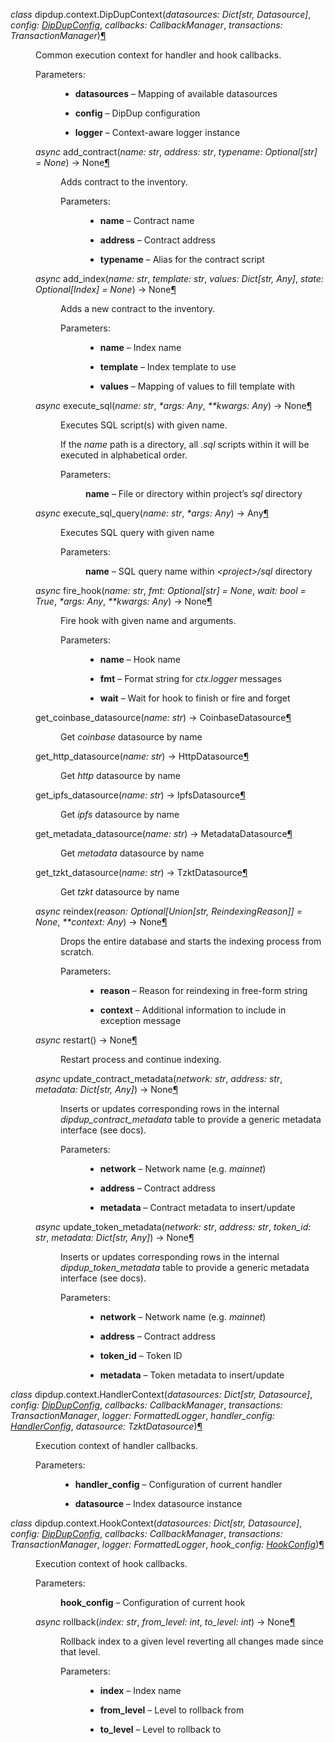 
  <span class="target" id="module-dipdup.context"></span><dl class="py class">
<dt class="sig sig-object py" id="dipdup.context.DipDupContext">
<em class="property"><span class="pre">class</span><span class="w"> </span></em><span class="sig-prename descclassname"><span class="pre">dipdup.context.</span></span><span class="sig-name descname"><span class="pre">DipDupContext</span></span><span class="sig-paren">(</span><em class="sig-param"><span class="n"><span class="pre">datasources</span></span><span class="p"><span class="pre">:</span></span><span class="w"> </span><span class="n"><span class="pre">Dict</span><span class="p"><span class="pre">[</span></span><span class="pre">str</span><span class="p"><span class="pre">,</span></span><span class="w"> </span><span class="pre">Datasource</span><span class="p"><span class="pre">]</span></span></span></em>, <em class="sig-param"><span class="n"><span class="pre">config</span></span><span class="p"><span class="pre">:</span></span><span class="w"> </span><span class="n"><a class="reference internal" href="config-reference.html#dipdup.config.DipDupConfig" title="dipdup.config.DipDupConfig"><span class="pre">DipDupConfig</span></a></span></em>, <em class="sig-param"><span class="n"><span class="pre">callbacks</span></span><span class="p"><span class="pre">:</span></span><span class="w"> </span><span class="n"><span class="pre">CallbackManager</span></span></em>, <em class="sig-param"><span class="n"><span class="pre">transactions</span></span><span class="p"><span class="pre">:</span></span><span class="w"> </span><span class="n"><span class="pre">TransactionManager</span></span></em><span class="sig-paren">)</span><a class="headerlink" href="#dipdup.context.DipDupContext" title="Permalink to this definition">¶</a></dt>
<dd><p>Common execution context for handler and hook callbacks.</p>
<dl class="field-list simple">
<dt class="field-odd">Parameters<span class="colon">:</span></dt>
<dd class="field-odd"><ul class="simple">
<li><p><strong>datasources</strong> – Mapping of available datasources</p></li>
<li><p><strong>config</strong> – DipDup configuration</p></li>
<li><p><strong>logger</strong> – Context-aware logger instance</p></li>
</ul>
</dd>
</dl>
<dl class="py method">
<dt class="sig sig-object py" id="dipdup.context.DipDupContext.add_contract">
<em class="property"><span class="pre">async</span><span class="w"> </span></em><span class="sig-name descname"><span class="pre">add_contract</span></span><span class="sig-paren">(</span><em class="sig-param"><span class="n"><span class="pre">name</span></span><span class="p"><span class="pre">:</span></span><span class="w"> </span><span class="n"><span class="pre">str</span></span></em>, <em class="sig-param"><span class="n"><span class="pre">address</span></span><span class="p"><span class="pre">:</span></span><span class="w"> </span><span class="n"><span class="pre">str</span></span></em>, <em class="sig-param"><span class="n"><span class="pre">typename</span></span><span class="p"><span class="pre">:</span></span><span class="w"> </span><span class="n"><span class="pre">Optional</span><span class="p"><span class="pre">[</span></span><span class="pre">str</span><span class="p"><span class="pre">]</span></span></span><span class="w"> </span><span class="o"><span class="pre">=</span></span><span class="w"> </span><span class="default_value"><span class="pre">None</span></span></em><span class="sig-paren">)</span> <span class="sig-return"><span class="sig-return-icon">&#x2192;</span> <span class="sig-return-typehint"><span class="pre">None</span></span></span><a class="headerlink" href="#dipdup.context.DipDupContext.add_contract" title="Permalink to this definition">¶</a></dt>
<dd><p>Adds contract to the inventory.</p>
<dl class="field-list simple">
<dt class="field-odd">Parameters<span class="colon">:</span></dt>
<dd class="field-odd"><ul class="simple">
<li><p><strong>name</strong> – Contract name</p></li>
<li><p><strong>address</strong> – Contract address</p></li>
<li><p><strong>typename</strong> – Alias for the contract script</p></li>
</ul>
</dd>
</dl>
</dd></dl>

<dl class="py method">
<dt class="sig sig-object py" id="dipdup.context.DipDupContext.add_index">
<em class="property"><span class="pre">async</span><span class="w"> </span></em><span class="sig-name descname"><span class="pre">add_index</span></span><span class="sig-paren">(</span><em class="sig-param"><span class="n"><span class="pre">name</span></span><span class="p"><span class="pre">:</span></span><span class="w"> </span><span class="n"><span class="pre">str</span></span></em>, <em class="sig-param"><span class="n"><span class="pre">template</span></span><span class="p"><span class="pre">:</span></span><span class="w"> </span><span class="n"><span class="pre">str</span></span></em>, <em class="sig-param"><span class="n"><span class="pre">values</span></span><span class="p"><span class="pre">:</span></span><span class="w"> </span><span class="n"><span class="pre">Dict</span><span class="p"><span class="pre">[</span></span><span class="pre">str</span><span class="p"><span class="pre">,</span></span><span class="w"> </span><span class="pre">Any</span><span class="p"><span class="pre">]</span></span></span></em>, <em class="sig-param"><span class="n"><span class="pre">state</span></span><span class="p"><span class="pre">:</span></span><span class="w"> </span><span class="n"><span class="pre">Optional</span><span class="p"><span class="pre">[</span></span><span class="pre">Index</span><span class="p"><span class="pre">]</span></span></span><span class="w"> </span><span class="o"><span class="pre">=</span></span><span class="w"> </span><span class="default_value"><span class="pre">None</span></span></em><span class="sig-paren">)</span> <span class="sig-return"><span class="sig-return-icon">&#x2192;</span> <span class="sig-return-typehint"><span class="pre">None</span></span></span><a class="headerlink" href="#dipdup.context.DipDupContext.add_index" title="Permalink to this definition">¶</a></dt>
<dd><p>Adds a new contract to the inventory.</p>
<dl class="field-list simple">
<dt class="field-odd">Parameters<span class="colon">:</span></dt>
<dd class="field-odd"><ul class="simple">
<li><p><strong>name</strong> – Index name</p></li>
<li><p><strong>template</strong> – Index template to use</p></li>
<li><p><strong>values</strong> – Mapping of values to fill template with</p></li>
</ul>
</dd>
</dl>
</dd></dl>

<dl class="py method">
<dt class="sig sig-object py" id="dipdup.context.DipDupContext.execute_sql">
<em class="property"><span class="pre">async</span><span class="w"> </span></em><span class="sig-name descname"><span class="pre">execute_sql</span></span><span class="sig-paren">(</span><em class="sig-param"><span class="n"><span class="pre">name</span></span><span class="p"><span class="pre">:</span></span><span class="w"> </span><span class="n"><span class="pre">str</span></span></em>, <em class="sig-param"><span class="o"><span class="pre">*</span></span><span class="n"><span class="pre">args</span></span><span class="p"><span class="pre">:</span></span><span class="w"> </span><span class="n"><span class="pre">Any</span></span></em>, <em class="sig-param"><span class="o"><span class="pre">**</span></span><span class="n"><span class="pre">kwargs</span></span><span class="p"><span class="pre">:</span></span><span class="w"> </span><span class="n"><span class="pre">Any</span></span></em><span class="sig-paren">)</span> <span class="sig-return"><span class="sig-return-icon">&#x2192;</span> <span class="sig-return-typehint"><span class="pre">None</span></span></span><a class="headerlink" href="#dipdup.context.DipDupContext.execute_sql" title="Permalink to this definition">¶</a></dt>
<dd><p>Executes SQL script(s) with given name.</p>
<p>If the <cite>name</cite> path is a directory, all <cite>.sql</cite> scripts within it will be executed in alphabetical order.</p>
<dl class="field-list simple">
<dt class="field-odd">Parameters<span class="colon">:</span></dt>
<dd class="field-odd"><p><strong>name</strong> – File or directory within project’s <cite>sql</cite> directory</p>
</dd>
</dl>
</dd></dl>

<dl class="py method">
<dt class="sig sig-object py" id="dipdup.context.DipDupContext.execute_sql_query">
<em class="property"><span class="pre">async</span><span class="w"> </span></em><span class="sig-name descname"><span class="pre">execute_sql_query</span></span><span class="sig-paren">(</span><em class="sig-param"><span class="n"><span class="pre">name</span></span><span class="p"><span class="pre">:</span></span><span class="w"> </span><span class="n"><span class="pre">str</span></span></em>, <em class="sig-param"><span class="o"><span class="pre">*</span></span><span class="n"><span class="pre">args</span></span><span class="p"><span class="pre">:</span></span><span class="w"> </span><span class="n"><span class="pre">Any</span></span></em><span class="sig-paren">)</span> <span class="sig-return"><span class="sig-return-icon">&#x2192;</span> <span class="sig-return-typehint"><span class="pre">Any</span></span></span><a class="headerlink" href="#dipdup.context.DipDupContext.execute_sql_query" title="Permalink to this definition">¶</a></dt>
<dd><p>Executes SQL query with given name</p>
<dl class="field-list simple">
<dt class="field-odd">Parameters<span class="colon">:</span></dt>
<dd class="field-odd"><p><strong>name</strong> – SQL query name within <cite>&lt;project&gt;/sql</cite> directory</p>
</dd>
</dl>
</dd></dl>

<dl class="py method">
<dt class="sig sig-object py" id="dipdup.context.DipDupContext.fire_hook">
<em class="property"><span class="pre">async</span><span class="w"> </span></em><span class="sig-name descname"><span class="pre">fire_hook</span></span><span class="sig-paren">(</span><em class="sig-param"><span class="n"><span class="pre">name</span></span><span class="p"><span class="pre">:</span></span><span class="w"> </span><span class="n"><span class="pre">str</span></span></em>, <em class="sig-param"><span class="n"><span class="pre">fmt</span></span><span class="p"><span class="pre">:</span></span><span class="w"> </span><span class="n"><span class="pre">Optional</span><span class="p"><span class="pre">[</span></span><span class="pre">str</span><span class="p"><span class="pre">]</span></span></span><span class="w"> </span><span class="o"><span class="pre">=</span></span><span class="w"> </span><span class="default_value"><span class="pre">None</span></span></em>, <em class="sig-param"><span class="n"><span class="pre">wait</span></span><span class="p"><span class="pre">:</span></span><span class="w"> </span><span class="n"><span class="pre">bool</span></span><span class="w"> </span><span class="o"><span class="pre">=</span></span><span class="w"> </span><span class="default_value"><span class="pre">True</span></span></em>, <em class="sig-param"><span class="o"><span class="pre">*</span></span><span class="n"><span class="pre">args</span></span><span class="p"><span class="pre">:</span></span><span class="w"> </span><span class="n"><span class="pre">Any</span></span></em>, <em class="sig-param"><span class="o"><span class="pre">**</span></span><span class="n"><span class="pre">kwargs</span></span><span class="p"><span class="pre">:</span></span><span class="w"> </span><span class="n"><span class="pre">Any</span></span></em><span class="sig-paren">)</span> <span class="sig-return"><span class="sig-return-icon">&#x2192;</span> <span class="sig-return-typehint"><span class="pre">None</span></span></span><a class="headerlink" href="#dipdup.context.DipDupContext.fire_hook" title="Permalink to this definition">¶</a></dt>
<dd><p>Fire hook with given name and arguments.</p>
<dl class="field-list simple">
<dt class="field-odd">Parameters<span class="colon">:</span></dt>
<dd class="field-odd"><ul class="simple">
<li><p><strong>name</strong> – Hook name</p></li>
<li><p><strong>fmt</strong> – Format string for <cite>ctx.logger</cite> messages</p></li>
<li><p><strong>wait</strong> – Wait for hook to finish or fire and forget</p></li>
</ul>
</dd>
</dl>
</dd></dl>

<dl class="py method">
<dt class="sig sig-object py" id="dipdup.context.DipDupContext.get_coinbase_datasource">
<span class="sig-name descname"><span class="pre">get_coinbase_datasource</span></span><span class="sig-paren">(</span><em class="sig-param"><span class="n"><span class="pre">name</span></span><span class="p"><span class="pre">:</span></span><span class="w"> </span><span class="n"><span class="pre">str</span></span></em><span class="sig-paren">)</span> <span class="sig-return"><span class="sig-return-icon">&#x2192;</span> <span class="sig-return-typehint"><span class="pre">CoinbaseDatasource</span></span></span><a class="headerlink" href="#dipdup.context.DipDupContext.get_coinbase_datasource" title="Permalink to this definition">¶</a></dt>
<dd><p>Get <cite>coinbase</cite> datasource by name</p>
</dd></dl>

<dl class="py method">
<dt class="sig sig-object py" id="dipdup.context.DipDupContext.get_http_datasource">
<span class="sig-name descname"><span class="pre">get_http_datasource</span></span><span class="sig-paren">(</span><em class="sig-param"><span class="n"><span class="pre">name</span></span><span class="p"><span class="pre">:</span></span><span class="w"> </span><span class="n"><span class="pre">str</span></span></em><span class="sig-paren">)</span> <span class="sig-return"><span class="sig-return-icon">&#x2192;</span> <span class="sig-return-typehint"><span class="pre">HttpDatasource</span></span></span><a class="headerlink" href="#dipdup.context.DipDupContext.get_http_datasource" title="Permalink to this definition">¶</a></dt>
<dd><p>Get <cite>http</cite> datasource by name</p>
</dd></dl>

<dl class="py method">
<dt class="sig sig-object py" id="dipdup.context.DipDupContext.get_ipfs_datasource">
<span class="sig-name descname"><span class="pre">get_ipfs_datasource</span></span><span class="sig-paren">(</span><em class="sig-param"><span class="n"><span class="pre">name</span></span><span class="p"><span class="pre">:</span></span><span class="w"> </span><span class="n"><span class="pre">str</span></span></em><span class="sig-paren">)</span> <span class="sig-return"><span class="sig-return-icon">&#x2192;</span> <span class="sig-return-typehint"><span class="pre">IpfsDatasource</span></span></span><a class="headerlink" href="#dipdup.context.DipDupContext.get_ipfs_datasource" title="Permalink to this definition">¶</a></dt>
<dd><p>Get <cite>ipfs</cite> datasource by name</p>
</dd></dl>

<dl class="py method">
<dt class="sig sig-object py" id="dipdup.context.DipDupContext.get_metadata_datasource">
<span class="sig-name descname"><span class="pre">get_metadata_datasource</span></span><span class="sig-paren">(</span><em class="sig-param"><span class="n"><span class="pre">name</span></span><span class="p"><span class="pre">:</span></span><span class="w"> </span><span class="n"><span class="pre">str</span></span></em><span class="sig-paren">)</span> <span class="sig-return"><span class="sig-return-icon">&#x2192;</span> <span class="sig-return-typehint"><span class="pre">MetadataDatasource</span></span></span><a class="headerlink" href="#dipdup.context.DipDupContext.get_metadata_datasource" title="Permalink to this definition">¶</a></dt>
<dd><p>Get <cite>metadata</cite> datasource by name</p>
</dd></dl>

<dl class="py method">
<dt class="sig sig-object py" id="dipdup.context.DipDupContext.get_tzkt_datasource">
<span class="sig-name descname"><span class="pre">get_tzkt_datasource</span></span><span class="sig-paren">(</span><em class="sig-param"><span class="n"><span class="pre">name</span></span><span class="p"><span class="pre">:</span></span><span class="w"> </span><span class="n"><span class="pre">str</span></span></em><span class="sig-paren">)</span> <span class="sig-return"><span class="sig-return-icon">&#x2192;</span> <span class="sig-return-typehint"><span class="pre">TzktDatasource</span></span></span><a class="headerlink" href="#dipdup.context.DipDupContext.get_tzkt_datasource" title="Permalink to this definition">¶</a></dt>
<dd><p>Get <cite>tzkt</cite> datasource by name</p>
</dd></dl>

<dl class="py method">
<dt class="sig sig-object py" id="dipdup.context.DipDupContext.reindex">
<em class="property"><span class="pre">async</span><span class="w"> </span></em><span class="sig-name descname"><span class="pre">reindex</span></span><span class="sig-paren">(</span><em class="sig-param"><span class="n"><span class="pre">reason</span></span><span class="p"><span class="pre">:</span></span><span class="w"> </span><span class="n"><span class="pre">Optional</span><span class="p"><span class="pre">[</span></span><span class="pre">Union</span><span class="p"><span class="pre">[</span></span><span class="pre">str</span><span class="p"><span class="pre">,</span></span><span class="w"> </span><span class="pre">ReindexingReason</span><span class="p"><span class="pre">]</span></span><span class="p"><span class="pre">]</span></span></span><span class="w"> </span><span class="o"><span class="pre">=</span></span><span class="w"> </span><span class="default_value"><span class="pre">None</span></span></em>, <em class="sig-param"><span class="o"><span class="pre">**</span></span><span class="n"><span class="pre">context</span></span><span class="p"><span class="pre">:</span></span><span class="w"> </span><span class="n"><span class="pre">Any</span></span></em><span class="sig-paren">)</span> <span class="sig-return"><span class="sig-return-icon">&#x2192;</span> <span class="sig-return-typehint"><span class="pre">None</span></span></span><a class="headerlink" href="#dipdup.context.DipDupContext.reindex" title="Permalink to this definition">¶</a></dt>
<dd><p>Drops the entire database and starts the indexing process from scratch.</p>
<dl class="field-list simple">
<dt class="field-odd">Parameters<span class="colon">:</span></dt>
<dd class="field-odd"><ul class="simple">
<li><p><strong>reason</strong> – Reason for reindexing in free-form string</p></li>
<li><p><strong>context</strong> – Additional information to include in exception message</p></li>
</ul>
</dd>
</dl>
</dd></dl>

<dl class="py method">
<dt class="sig sig-object py" id="dipdup.context.DipDupContext.restart">
<em class="property"><span class="pre">async</span><span class="w"> </span></em><span class="sig-name descname"><span class="pre">restart</span></span><span class="sig-paren">(</span><span class="sig-paren">)</span> <span class="sig-return"><span class="sig-return-icon">&#x2192;</span> <span class="sig-return-typehint"><span class="pre">None</span></span></span><a class="headerlink" href="#dipdup.context.DipDupContext.restart" title="Permalink to this definition">¶</a></dt>
<dd><p>Restart process and continue indexing.</p>
</dd></dl>

<dl class="py method">
<dt class="sig sig-object py" id="dipdup.context.DipDupContext.update_contract_metadata">
<em class="property"><span class="pre">async</span><span class="w"> </span></em><span class="sig-name descname"><span class="pre">update_contract_metadata</span></span><span class="sig-paren">(</span><em class="sig-param"><span class="n"><span class="pre">network</span></span><span class="p"><span class="pre">:</span></span><span class="w"> </span><span class="n"><span class="pre">str</span></span></em>, <em class="sig-param"><span class="n"><span class="pre">address</span></span><span class="p"><span class="pre">:</span></span><span class="w"> </span><span class="n"><span class="pre">str</span></span></em>, <em class="sig-param"><span class="n"><span class="pre">metadata</span></span><span class="p"><span class="pre">:</span></span><span class="w"> </span><span class="n"><span class="pre">Dict</span><span class="p"><span class="pre">[</span></span><span class="pre">str</span><span class="p"><span class="pre">,</span></span><span class="w"> </span><span class="pre">Any</span><span class="p"><span class="pre">]</span></span></span></em><span class="sig-paren">)</span> <span class="sig-return"><span class="sig-return-icon">&#x2192;</span> <span class="sig-return-typehint"><span class="pre">None</span></span></span><a class="headerlink" href="#dipdup.context.DipDupContext.update_contract_metadata" title="Permalink to this definition">¶</a></dt>
<dd><p>Inserts or updates corresponding rows in the internal <cite>dipdup_contract_metadata</cite> table
to provide a generic metadata interface (see docs).</p>
<dl class="field-list simple">
<dt class="field-odd">Parameters<span class="colon">:</span></dt>
<dd class="field-odd"><ul class="simple">
<li><p><strong>network</strong> – Network name (e.g. <cite>mainnet</cite>)</p></li>
<li><p><strong>address</strong> – Contract address</p></li>
<li><p><strong>metadata</strong> – Contract metadata to insert/update</p></li>
</ul>
</dd>
</dl>
</dd></dl>

<dl class="py method">
<dt class="sig sig-object py" id="dipdup.context.DipDupContext.update_token_metadata">
<em class="property"><span class="pre">async</span><span class="w"> </span></em><span class="sig-name descname"><span class="pre">update_token_metadata</span></span><span class="sig-paren">(</span><em class="sig-param"><span class="n"><span class="pre">network</span></span><span class="p"><span class="pre">:</span></span><span class="w"> </span><span class="n"><span class="pre">str</span></span></em>, <em class="sig-param"><span class="n"><span class="pre">address</span></span><span class="p"><span class="pre">:</span></span><span class="w"> </span><span class="n"><span class="pre">str</span></span></em>, <em class="sig-param"><span class="n"><span class="pre">token_id</span></span><span class="p"><span class="pre">:</span></span><span class="w"> </span><span class="n"><span class="pre">str</span></span></em>, <em class="sig-param"><span class="n"><span class="pre">metadata</span></span><span class="p"><span class="pre">:</span></span><span class="w"> </span><span class="n"><span class="pre">Dict</span><span class="p"><span class="pre">[</span></span><span class="pre">str</span><span class="p"><span class="pre">,</span></span><span class="w"> </span><span class="pre">Any</span><span class="p"><span class="pre">]</span></span></span></em><span class="sig-paren">)</span> <span class="sig-return"><span class="sig-return-icon">&#x2192;</span> <span class="sig-return-typehint"><span class="pre">None</span></span></span><a class="headerlink" href="#dipdup.context.DipDupContext.update_token_metadata" title="Permalink to this definition">¶</a></dt>
<dd><p>Inserts or updates corresponding rows in the internal <cite>dipdup_token_metadata</cite> table
to provide a generic metadata interface (see docs).</p>
<dl class="field-list simple">
<dt class="field-odd">Parameters<span class="colon">:</span></dt>
<dd class="field-odd"><ul class="simple">
<li><p><strong>network</strong> – Network name (e.g. <cite>mainnet</cite>)</p></li>
<li><p><strong>address</strong> – Contract address</p></li>
<li><p><strong>token_id</strong> – Token ID</p></li>
<li><p><strong>metadata</strong> – Token metadata to insert/update</p></li>
</ul>
</dd>
</dl>
</dd></dl>

</dd></dl>

<dl class="py class">
<dt class="sig sig-object py" id="dipdup.context.HandlerContext">
<em class="property"><span class="pre">class</span><span class="w"> </span></em><span class="sig-prename descclassname"><span class="pre">dipdup.context.</span></span><span class="sig-name descname"><span class="pre">HandlerContext</span></span><span class="sig-paren">(</span><em class="sig-param"><span class="n"><span class="pre">datasources</span></span><span class="p"><span class="pre">:</span></span><span class="w"> </span><span class="n"><span class="pre">Dict</span><span class="p"><span class="pre">[</span></span><span class="pre">str</span><span class="p"><span class="pre">,</span></span><span class="w"> </span><span class="pre">Datasource</span><span class="p"><span class="pre">]</span></span></span></em>, <em class="sig-param"><span class="n"><span class="pre">config</span></span><span class="p"><span class="pre">:</span></span><span class="w"> </span><span class="n"><a class="reference internal" href="config-reference.html#dipdup.config.DipDupConfig" title="dipdup.config.DipDupConfig"><span class="pre">DipDupConfig</span></a></span></em>, <em class="sig-param"><span class="n"><span class="pre">callbacks</span></span><span class="p"><span class="pre">:</span></span><span class="w"> </span><span class="n"><span class="pre">CallbackManager</span></span></em>, <em class="sig-param"><span class="n"><span class="pre">transactions</span></span><span class="p"><span class="pre">:</span></span><span class="w"> </span><span class="n"><span class="pre">TransactionManager</span></span></em>, <em class="sig-param"><span class="n"><span class="pre">logger</span></span><span class="p"><span class="pre">:</span></span><span class="w"> </span><span class="n"><span class="pre">FormattedLogger</span></span></em>, <em class="sig-param"><span class="n"><span class="pre">handler_config</span></span><span class="p"><span class="pre">:</span></span><span class="w"> </span><span class="n"><a class="reference internal" href="config-reference.html#dipdup.config.HandlerConfig" title="dipdup.config.HandlerConfig"><span class="pre">HandlerConfig</span></a></span></em>, <em class="sig-param"><span class="n"><span class="pre">datasource</span></span><span class="p"><span class="pre">:</span></span><span class="w"> </span><span class="n"><span class="pre">TzktDatasource</span></span></em><span class="sig-paren">)</span><a class="headerlink" href="#dipdup.context.HandlerContext" title="Permalink to this definition">¶</a></dt>
<dd><p>Execution context of handler callbacks.</p>
<dl class="field-list simple">
<dt class="field-odd">Parameters<span class="colon">:</span></dt>
<dd class="field-odd"><ul class="simple">
<li><p><strong>handler_config</strong> – Configuration of current handler</p></li>
<li><p><strong>datasource</strong> – Index datasource instance</p></li>
</ul>
</dd>
</dl>
</dd></dl>

<dl class="py class">
<dt class="sig sig-object py" id="dipdup.context.HookContext">
<em class="property"><span class="pre">class</span><span class="w"> </span></em><span class="sig-prename descclassname"><span class="pre">dipdup.context.</span></span><span class="sig-name descname"><span class="pre">HookContext</span></span><span class="sig-paren">(</span><em class="sig-param"><span class="n"><span class="pre">datasources</span></span><span class="p"><span class="pre">:</span></span><span class="w"> </span><span class="n"><span class="pre">Dict</span><span class="p"><span class="pre">[</span></span><span class="pre">str</span><span class="p"><span class="pre">,</span></span><span class="w"> </span><span class="pre">Datasource</span><span class="p"><span class="pre">]</span></span></span></em>, <em class="sig-param"><span class="n"><span class="pre">config</span></span><span class="p"><span class="pre">:</span></span><span class="w"> </span><span class="n"><a class="reference internal" href="config-reference.html#dipdup.config.DipDupConfig" title="dipdup.config.DipDupConfig"><span class="pre">DipDupConfig</span></a></span></em>, <em class="sig-param"><span class="n"><span class="pre">callbacks</span></span><span class="p"><span class="pre">:</span></span><span class="w"> </span><span class="n"><span class="pre">CallbackManager</span></span></em>, <em class="sig-param"><span class="n"><span class="pre">transactions</span></span><span class="p"><span class="pre">:</span></span><span class="w"> </span><span class="n"><span class="pre">TransactionManager</span></span></em>, <em class="sig-param"><span class="n"><span class="pre">logger</span></span><span class="p"><span class="pre">:</span></span><span class="w"> </span><span class="n"><span class="pre">FormattedLogger</span></span></em>, <em class="sig-param"><span class="n"><span class="pre">hook_config</span></span><span class="p"><span class="pre">:</span></span><span class="w"> </span><span class="n"><a class="reference internal" href="config-reference.html#dipdup.config.HookConfig" title="dipdup.config.HookConfig"><span class="pre">HookConfig</span></a></span></em><span class="sig-paren">)</span><a class="headerlink" href="#dipdup.context.HookContext" title="Permalink to this definition">¶</a></dt>
<dd><p>Execution context of hook callbacks.</p>
<dl class="field-list simple">
<dt class="field-odd">Parameters<span class="colon">:</span></dt>
<dd class="field-odd"><p><strong>hook_config</strong> – Configuration of current hook</p>
</dd>
</dl>
<dl class="py method">
<dt class="sig sig-object py" id="dipdup.context.HookContext.rollback">
<em class="property"><span class="pre">async</span><span class="w"> </span></em><span class="sig-name descname"><span class="pre">rollback</span></span><span class="sig-paren">(</span><em class="sig-param"><span class="n"><span class="pre">index</span></span><span class="p"><span class="pre">:</span></span><span class="w"> </span><span class="n"><span class="pre">str</span></span></em>, <em class="sig-param"><span class="n"><span class="pre">from_level</span></span><span class="p"><span class="pre">:</span></span><span class="w"> </span><span class="n"><span class="pre">int</span></span></em>, <em class="sig-param"><span class="n"><span class="pre">to_level</span></span><span class="p"><span class="pre">:</span></span><span class="w"> </span><span class="n"><span class="pre">int</span></span></em><span class="sig-paren">)</span> <span class="sig-return"><span class="sig-return-icon">&#x2192;</span> <span class="sig-return-typehint"><span class="pre">None</span></span></span><a class="headerlink" href="#dipdup.context.HookContext.rollback" title="Permalink to this definition">¶</a></dt>
<dd><p>Rollback index to a given level reverting all changes made since that level.</p>
<dl class="field-list simple">
<dt class="field-odd">Parameters<span class="colon">:</span></dt>
<dd class="field-odd"><ul class="simple">
<li><p><strong>index</strong> – Index name</p></li>
<li><p><strong>from_level</strong> – Level to rollback from</p></li>
<li><p><strong>to_level</strong> – Level to rollback to</p></li>
</ul>
</dd>
</dl>
</dd></dl>

</dd></dl>

